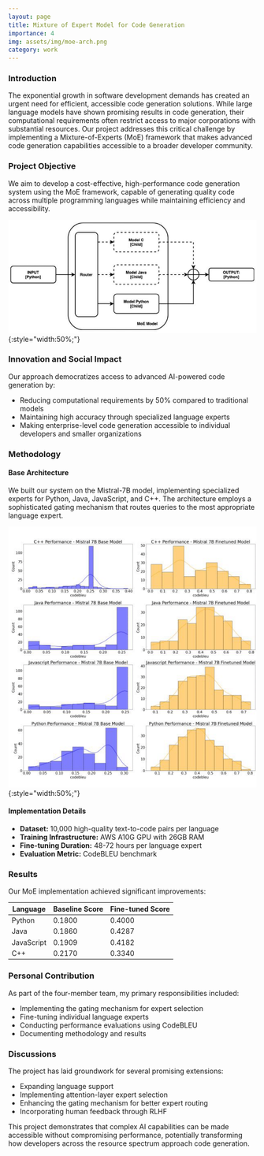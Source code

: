 ```yaml
---
layout: page
title: Mixture of Expert Model for Code Generation
importance: 4
img: assets/img/moe-arch.png
category: work
---
```


### Introduction
The exponential growth in software development demands has created an urgent need for efficient, accessible code generation solutions. While large language models have shown promising results in code generation, their computational requirements often restrict access to major corporations with substantial resources. Our project addresses this critical challenge by implementing a Mixture-of-Experts (MoE) framework that makes advanced code generation capabilities accessible to a broader developer community.

### Project Objective
We aim to develop a cost-effective, high-performance code generation system using the MoE framework, capable of generating quality code across multiple programming languages while maintaining efficiency and accessibility.

![Mixture-of-Experts Architecture for Code Generation](/assets/img/moe-arch.png){:style="width:50%;"}

### Innovation and Social Impact
Our approach democratizes access to advanced AI-powered code generation by:
- Reducing computational requirements by 50% compared to traditional models
- Maintaining high accuracy through specialized language experts
- Making enterprise-level code generation accessible to individual developers and smaller organizations

### Methodology

#### Base Architecture
We built our system on the Mistral-7B model, implementing specialized experts for Python, Java, JavaScript, and C++. The architecture employs a sophisticated gating mechanism that routes queries to the most appropriate language expert.

![Performance distribution comparison between baseline and fine-tuned models](/assets/img/baseline-finetune-comparison.png){:style="width:50%;"}

#### Implementation Details
- **Dataset:** 10,000 high-quality text-to-code pairs per language
- **Training Infrastructure:** AWS A10G GPU with 26GB RAM
- **Fine-tuning Duration:** 48-72 hours per language expert
- **Evaluation Metric:** CodeBLEU benchmark

### Results
Our MoE implementation achieved significant improvements:

<div class="table-responsive">
  <table class="table">
    <thead>
      <tr>
        <th>Language</th>
        <th>Baseline Score</th>
        <th>Fine-tuned Score</th>
      </tr>
    </thead>
    <tbody>
      <tr>
        <td>Python</td>
        <td>0.1800</td>
        <td>0.4000</td>
      </tr>
      <tr>
        <td>Java</td>
        <td>0.1860</td>
        <td>0.4287</td>
      </tr>
      <tr>
        <td>JavaScript</td>
        <td>0.1909</td>
        <td>0.4182</td>
      </tr>
      <tr>
        <td>C++</td>
        <td>0.2170</td>
        <td>0.3340</td>
      </tr>
    </tbody>
  </table>
</div>

### Personal Contribution
As part of the four-member team, my primary responsibilities included:
- Implementing the gating mechanism for expert selection
- Fine-tuning individual language experts
- Conducting performance evaluations using CodeBLEU
- Documenting methodology and results

### Discussions
The project has laid groundwork for several promising extensions:
- Expanding language support
- Implementing attention-layer expert selection
- Enhancing the gating mechanism for better expert routing
- Incorporating human feedback through RLHF

This project demonstrates that complex AI capabilities can be made accessible without compromising performance, potentially transforming how developers across the resource spectrum approach code generation.